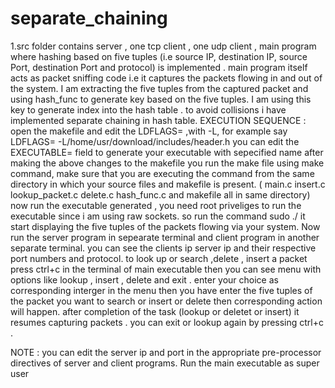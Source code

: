 # separate_chaining
1.src folder contains server , one tcp client , one udp client , main program where hashing based on five tuples (i.e source IP, destination IP, source Port, destination Port and protocol) is implemented .
main program itself acts as packet sniffing code i.e it captures the packets flowing in and out of the system. I am extracting the five tuples from the captured packet and using hash_func to generate key based on the five tuples. I am using this key to generate index into the hash table . to avoid collisions i have implemented separate chaining in hash table.
EXECUTION SEQUENCE :
open the makefile and edit the LDFLAGS= ,with -L<path for the header file header.h which is in includes directory>, for example say LDFLAGS= -L/home/usr/download/includes/header.h 
you can edit the EXECUTABLE= field to generate your executable with sepecified name 
after making the above changes to the makefile you run the make file using make command, make sure that you are executing the command from the same directory in which your source files and makefile is present. ( main.c insert.c lookup_packet.c delete.c hash_func.c and makefile all in same directory)
now run the executable generated , you need root priveliges to run the executable since i am using raw sockets. so run the command sudo ./<executable>
it start displaying the five tuples of the packets flowing via your system. Now run the server program in sepearate terminal and client program in another separate terminal. you can see the clients ip server ip and their respective port numbers and protocol.
to look up or search ,delete , insert  a packet press ctrl+c in the terminal of main executable then you can see menu with options like lookup , insert , delete and exit . enter your choice as corresponding interger in the menu then you have enter the five tuples of the packet you want to search or insert or delete then corresponding action will happen. 
after completion of the task (lookup or deletet or insert) it resumes capturing packets .
you can exit or lookup again by pressing ctrl+c .


NOTE : you can edit the server ip and port in the appropriate pre-processor directives of server and client programs.
      Run the main executable as super user
